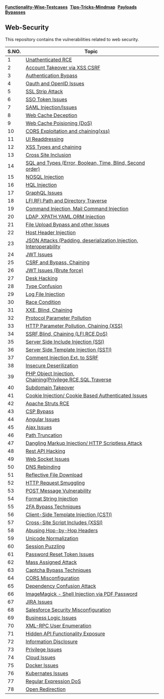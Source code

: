 [**Functionality-Wise-Testcases**](./Web-Security/Functionality-Wise-Testcases.md)&nbsp; [**Tips-Tricks-Mindmap**](/Web-Security/Tips-Tricks-Mindmap.md)&nbsp; [**Payloads**](./Web-Security/Payloads.md)&nbsp;&nbsp; [**Bypasses**](https://github.com/Hacklogic12/Web-Security/blob/main/Bypasses.md)
## Web-Security
This repository contains the vulnerabilities related to web security.

| S.NO. | Topic |
| ------ | --------------- |
| 1 | [Unathenticated RCE](./Web-Issues/Issue-1.md)|
| 2 | [Account Takeover via XSS CSRF](./Web-Issues/Issue-2.md)|
| 3 | [Authentication Bypass](./Web-Issues/Issue-3.md)|
| 4 | [Oauth and OpenID Issues](./Web-Issues/Issue-4.md)|
| 5 | [SSL Strip Attack](./Web-Issues/Issue-5.md)| 
| 6 | [SSO Token Issues](./Web-Issues/Issue-6.md)| 
| 7| [SAML Injection/Issues](./Web-Issues/Issue-7.md)| 
| 8|[Web Cache Deception](./Web-Issues/Issue-8.md)| 
| 9|[Web Cache Poisioning (DoS)](./Web-Issues/Issue-9.md)| 
| 10 |[CORS Exploitation and chaining(xss)](./Web-Issues/Issue-10.md)| 
| 11|[UI Readdressing](./Web-Issues/Issue-11.md)| 
| 12|[XSS Types and chaining](./Web-Issues/Issue-12.md)| 
| 13|[Cross Site Inclusion](./Web-Issues/Issue-13.md)| 
| 14 |[SQL and Types (Error, Boolean, Time, Blind, Second order)](./Web-Issues/Issue-14.md)| 
| 15 |[NOSQL Injection](./Web-Issues/Issue-15.md)
| 16 |[HQL Injection](./Web-Issues/Issue-16.md)| 
| 17 |[GraphQL Issues](./Web-Issues/Issue-17.md)|
| 18 |[LFI,RFI,Path and Directory Traverse](./Web-Issues/Issue-18.md)|
| 19 |[Command Injection, Mail Command Injection](./Web-Issues/Issue-19.md)|
| 20 |[LDAP, XPATH,YAML,ORM Injection](./Web-Issues/Issue-20.md)|
| 21 |[File Upload Bypass and other Issues](./Web-Issues/Issue-21.md)|
| 22 |[Host Header Injection](./Web-Issues/Issue-22.md)|
| 23 |[JSON Attacks (Padding, deserialization,Injection, Interoperability](./Web-Issues/Issue-23.md)|
| 24 |[JWT Issues](./Web-Issues/Issue-24.md)|
| 25 |[CSRF and Bypass, Chaining](./Web-Issues/Issue-25.md)|
| 26 |[JWT Issues (Brute force)](./Web-Issues/Issue-26.md)|
| 27 |[Desk Hacking](./Web-Issues/Issue-27.md)|
| 28 |[Type Confusion](./Web-Issues/Issue-28.md)|
| 29 |[Log File Injection](./Web-Issues/Issue-29.md)|
| 30 |[Race Condition](./Web-Issues/Issue-30.md)|
| 31 |[XXE, Blind, Chaining](./Web-Issues/Issue-31.md)|
| 32 |[Protocol Parameter Pollution](./Web-Issues/Issue-32.md)|
| 33 |[HTTP Parameter Pollution, Chaining (XSS)](./Web-Issues/Issue-33.md)|
| 34 |[SSRF,Blind, Chaining (LFI,RCE,DoS)](./Web-Issues/Issue-34.md)|
| 35 |[Server Side Include Injection (SSI)](./Web-Issues/Issue-35.md)|
| 36 |[Server Side Template Injection (SSTI)](./Web-Issues/Issue-36.md)|
| 37 |[Comment Injection Ext. to SSRF](./Web-Issues/Issue-37.md)|
| 38 |[Insecure Deserilization](./Web-Issues/Issue-38.md)|
| 39 |[PHP Object Injection, Chaining(Privilege,RCE,SQL,Traverse](./Web-Issues/Issue-39.md)|
| 40 |[Subdomain Takeover](./Web-Issues/Issue-40.md)|
| 41 |[Cookie Injection/ Cookie Based Authenticated Issues](./Web-Issues/Issue-41.md)|
| 42 |[Apache Struts RCE](./Web-Issues/Issue-42.md)|
| 43 |[CSP Bypass](./Web-Issues/Issue-43.md)|
| 44 |[Angular Issues](./Web-Issues/Issue-44.md)|
| 45 |[Ajax Issues](./Web-Issues/Issue-45.md)|
| 46 |[Path Truncation](./Web-Issues/Issue-46.md)|
| 47 |[Dangling Markup Injection/ HTTP Scriptless Attack](./Web-Issues/Issue-47.md)|
| 48 |[Rest API Hacking](./Web-Issues/Issue-48.md)|
| 49 |[Web Socket Issues](./Web-Issues/Issue-49.md)|
| 50 |[DNS Rebinding](./Web-Issues/Issue-50.md)|
| 51 |[Reflective File Download](./Web-Issues/Issue-51.md)|
| 52 |[HTTP Request Smuggling](./Web-Issues/Issue-52.md)|
| 53 |[POST Message Vulnerability](./Web-Issues/Issue-53.md)|
| 54 |[Format String Injection](./Web-Issues/Issue-54.md)|
| 55 |[2FA Bypass Techniques](./Web-Issues/Issue-55.md)|
| 56 |[Client-Side Template Injection (CSTI)](./Web-Issues/Issue-56.md)|
| 57 |[Cross-Site Script Includes (XSSI)](./Web-Issues/Issue-57.md)|
| 58 |[Abusing Hop-by-Hop Headers](./Web-Issues/Issue-58.md)|
| 59 |[Unicode Normalization](./Web-Issues/Issue-59.md)|
| 60 |[Session Puzzling](./Web-Issues/Issue-60.md)|
| 61 |[Password Reset Token Issues](./Web-Issues/Issue-61.md)|
| 62 |[Mass Assigned Attack](Web-Issues/Issue-62.md)|
| 63 |[Captcha Bypass Techniques](./Web-Issues/Issue-63.md)|
| 64 |[CORS Misconfiguration](./Web-Issues/Issue-64.md)|
| 65 |[Dependency Confusion Attack](./Web-Issues/Issue-65.md)|
| 66 |[ImageMagick - Shell Injection via PDF Password](./Web-Issues/Issue-66.md)|
| 67 |[JIRA Issues](./Web-Issues/Issue-67.md)|
| 68 |[Salesforce Security Misconfiguration](./Web-Issues/Issue-68.md)|
| 69 |[Business Logic Issues](./Web-Issues/Issue-69.md)|
| 70 |[XML-RPC User Enumeration](./Web-Issues/Issue-70.md)|
| 71 |[Hidden API Functionality Exposure](./Web-Issues/Issue-71.md)|
| 72 |[Information Disclosure](./Web-Issues/Issue-72.md)|
| 73 |[Privilege Issues](./Web-Issues/Issue-73.md)|
| 74 |[Cloud Issues](./Web-Issues/Issue-74.md)|
| 75 |[Docker Issues](./Web-Issues/Issue-75.md)|
| 76 |[Kubernates Issues](./Web-Issues/Issue-76.md)|
| 77 |[Regular Expression DoS](./Web-Issues/Issue-77.md)|
| 78 |[Open Redirection](./Web-Issues/Issue-78.md)|
